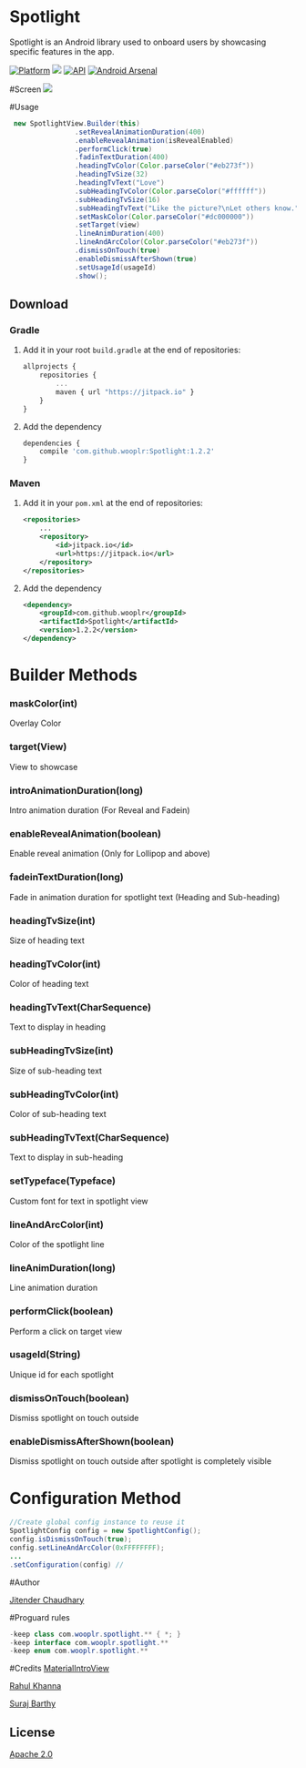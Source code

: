 # Spotlight
Spotlight is an Android library used to onboard users by showcasing specific features in the app.

[![Platform](https://img.shields.io/badge/platform-android-green.svg)](http://developer.android.com/index.html)
<img src="https://img.shields.io/badge/license-Apache 2.0-green.svg?style=flat">
[![API](https://img.shields.io/badge/API-11%2B-green.svg?style=flat)](https://android-arsenal.com/api?level=11)
[![Android Arsenal](https://img.shields.io/badge/Android%20Arsenal-Spotlight-green.svg?style=flat)](http://android-arsenal.com/details/1/3730)

#Screen
<img src="https://raw.githubusercontent.com/wooplr/Spotlight/master/art/intro.gif?token=AA5ZAHdvAspW6Zj8YyyKamkV7jWXFtMHks5XaQovwA%3D%3D"/>

#Usage
```java
 new SpotlightView.Builder(this)
                .setRevealAnimationDuration(400)
                .enableRevealAnimation(isRevealEnabled)
                .performClick(true)
                .fadinTextDuration(400)
                .headingTvColor(Color.parseColor("#eb273f"))
                .headingTvSize(32)
                .headingTvText("Love")
                .subHeadingTvColor(Color.parseColor("#ffffff"))
                .subHeadingTvSize(16)
                .subHeadingTvText("Like the picture?\nLet others know.")
                .setMaskColor(Color.parseColor("#dc000000"))
                .setTarget(view)
                .lineAnimDuration(400)
                .lineAndArcColor(Color.parseColor("#eb273f"))
                .dismissOnTouch(true)
                .enableDismissAfterShown(true)
                .setUsageId(usageId)
                .show();
```

## Download
### Gradle

1. Add it in your root `build.gradle` at the end of repositories:

    ```javascript
    allprojects {
    	repositories {
    		...
    		maven { url "https://jitpack.io" }
    	}
    }
    ```

2. Add the dependency

    ```javascript
    dependencies {
        compile 'com.github.wooplr:Spotlight:1.2.2'
    }
    ```

### Maven

1. Add it in your `pom.xml` at the end of repositories:

    ```xml
    <repositories>
        ...
    	<repository>
    	    <id>jitpack.io</id>
    	    <url>https://jitpack.io</url>
    	</repository>
    </repositories>
    ```

2. Add the dependency

    ```xml
    <dependency>
        <groupId>com.github.wooplr</groupId>
        <artifactId>Spotlight</artifactId>
        <version>1.2.2</version>
    </dependency>
    ```

# Builder Methods

### maskColor(int)
Overlay Color

### target(View)
View to showcase

### introAnimationDuration(long)
Intro animation duration (For Reveal and Fadein)

### enableRevealAnimation(boolean)
Enable reveal animation (Only for Lollipop and above)

### fadeinTextDuration(long)
Fade in animation duration for spotlight text (Heading and Sub-heading)

### headingTvSize(int)
Size of heading text

### headingTvColor(int)
Color of heading text

### headingTvText(CharSequence)
Text to display in heading

### subHeadingTvSize(int)
Size of sub-heading text

### subHeadingTvColor(int)
Color of sub-heading text

### subHeadingTvText(CharSequence)
Text to display in sub-heading

### setTypeface(Typeface)
Custom font for text in spotlight view

### lineAndArcColor(int)
Color of the spotlight line

### lineAnimDuration(long)
Line animation duration

### performClick(boolean)
Perform a click on target view

### usageId(String)
Unique id for each spotlight

### dismissOnTouch(boolean)
Dismiss spotlight on touch outside

### enableDismissAfterShown(boolean)
Dismiss spotlight on touch outside after spotlight is completely visible

# Configuration Method
```java
//Create global config instance to reuse it
SpotlightConfig config = new SpotlightConfig();
config.isDismissOnTouch(true);
config.setLineAndArcColor(0xFFFFFFFF);
...
.setConfiguration(config) //
```

#Author

[Jitender Chaudhary](https://github.com/29jitender)

#Proguard rules

```java
-keep class com.wooplr.spotlight.** { *; }
-keep interface com.wooplr.spotlight.**
-keep enum com.wooplr.spotlight.**
```

#Credits
[MaterialIntroView](https://github.com/iammert/MaterialIntroView)

[Rahul Khanna](https://www.linkedin.com/in/rahul-khanna-01705827)

[Suraj Barthy](https://dribbble.com/thesbdesign)

## License
[Apache 2.0](http://www.apache.org/licenses/LICENSE-2.0.txt)
